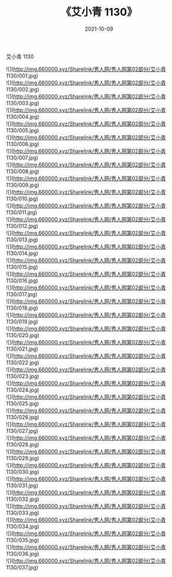 ﻿---
layout: post
title:  《艾小青 1130》
date:   2021-10-09
img: http://img.660000.xyz/Sharelink/秀人网/秀人网第02部分/艾小青 1130/000.jpg
categories: [美女, 清纯, 唯美]
---

艾小青 1130

  ![](http://img.660000.xyz/Sharelink/秀人网/秀人网第02部分/艾小青 1130/001.jpg) <br> ![](http://img.660000.xyz/Sharelink/秀人网/秀人网第02部分/艾小青 1130/002.jpg) <br> ![](http://img.660000.xyz/Sharelink/秀人网/秀人网第02部分/艾小青 1130/003.jpg) <br> ![](http://img.660000.xyz/Sharelink/秀人网/秀人网第02部分/艾小青 1130/004.jpg) <br> ![](http://img.660000.xyz/Sharelink/秀人网/秀人网第02部分/艾小青 1130/005.jpg) <br> ![](http://img.660000.xyz/Sharelink/秀人网/秀人网第02部分/艾小青 1130/006.jpg) <br> ![](http://img.660000.xyz/Sharelink/秀人网/秀人网第02部分/艾小青 1130/007.jpg) <br> ![](http://img.660000.xyz/Sharelink/秀人网/秀人网第02部分/艾小青 1130/008.jpg) <br> ![](http://img.660000.xyz/Sharelink/秀人网/秀人网第02部分/艾小青 1130/009.jpg) <br> ![](http://img.660000.xyz/Sharelink/秀人网/秀人网第02部分/艾小青 1130/010.jpg) <br> ![](http://img.660000.xyz/Sharelink/秀人网/秀人网第02部分/艾小青 1130/011.jpg) <br> ![](http://img.660000.xyz/Sharelink/秀人网/秀人网第02部分/艾小青 1130/012.jpg) <br> ![](http://img.660000.xyz/Sharelink/秀人网/秀人网第02部分/艾小青 1130/013.jpg) <br> ![](http://img.660000.xyz/Sharelink/秀人网/秀人网第02部分/艾小青 1130/014.jpg) <br> ![](http://img.660000.xyz/Sharelink/秀人网/秀人网第02部分/艾小青 1130/015.jpg) <br> ![](http://img.660000.xyz/Sharelink/秀人网/秀人网第02部分/艾小青 1130/016.jpg) <br> ![](http://img.660000.xyz/Sharelink/秀人网/秀人网第02部分/艾小青 1130/017.jpg) <br> ![](http://img.660000.xyz/Sharelink/秀人网/秀人网第02部分/艾小青 1130/018.jpg) <br> ![](http://img.660000.xyz/Sharelink/秀人网/秀人网第02部分/艾小青 1130/019.jpg) <br> ![](http://img.660000.xyz/Sharelink/秀人网/秀人网第02部分/艾小青 1130/020.jpg) <br> ![](http://img.660000.xyz/Sharelink/秀人网/秀人网第02部分/艾小青 1130/021.jpg) <br> ![](http://img.660000.xyz/Sharelink/秀人网/秀人网第02部分/艾小青 1130/022.jpg) <br> ![](http://img.660000.xyz/Sharelink/秀人网/秀人网第02部分/艾小青 1130/023.jpg) <br> ![](http://img.660000.xyz/Sharelink/秀人网/秀人网第02部分/艾小青 1130/024.jpg) <br> ![](http://img.660000.xyz/Sharelink/秀人网/秀人网第02部分/艾小青 1130/025.jpg) <br> ![](http://img.660000.xyz/Sharelink/秀人网/秀人网第02部分/艾小青 1130/026.jpg) <br> ![](http://img.660000.xyz/Sharelink/秀人网/秀人网第02部分/艾小青 1130/027.jpg) <br> ![](http://img.660000.xyz/Sharelink/秀人网/秀人网第02部分/艾小青 1130/028.jpg) <br> ![](http://img.660000.xyz/Sharelink/秀人网/秀人网第02部分/艾小青 1130/029.jpg) <br> ![](http://img.660000.xyz/Sharelink/秀人网/秀人网第02部分/艾小青 1130/030.jpg) <br> ![](http://img.660000.xyz/Sharelink/秀人网/秀人网第02部分/艾小青 1130/031.jpg) <br> ![](http://img.660000.xyz/Sharelink/秀人网/秀人网第02部分/艾小青 1130/032.jpg) <br> ![](http://img.660000.xyz/Sharelink/秀人网/秀人网第02部分/艾小青 1130/033.jpg) <br> ![](http://img.660000.xyz/Sharelink/秀人网/秀人网第02部分/艾小青 1130/034.jpg) <br> ![](http://img.660000.xyz/Sharelink/秀人网/秀人网第02部分/艾小青 1130/035.jpg) <br> ![](http://img.660000.xyz/Sharelink/秀人网/秀人网第02部分/艾小青 1130/036.jpg) <br> ![](http://img.660000.xyz/Sharelink/秀人网/秀人网第02部分/艾小青 1130/037.jpg) <br>